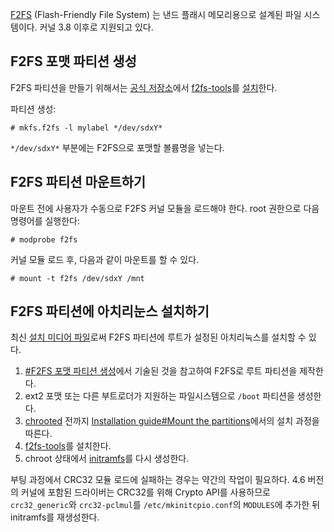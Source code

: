 [F2FS](https://en.wikipedia.org/wiki/F2FS "wikipedia:F2FS") (Flash-Friendly File System) 는 낸드 플래시 메모리용으로 설계된 파일 시스템이다. 커널 3.8 이후로 지원되고 있다.

## F2FS 포맷 파티션 생성

F2FS 파티션을 만들기 위해서는 [공식 저장소](/index.php/Official_repositories "Official repositories")에서 [f2fs-tools](https://www.archlinux.org/packages/?name=f2fs-tools)를 [설치](/index.php/Install "Install")한다.

파티션 생성:

```
# mkfs.f2fs -l mylabel */dev/sdxY*

```

`*/dev/sdxY*` 부분에는 F2FS으로 포맷할 볼륨명을 넣는다.

## F2FS 파티션 마운트하기

마운트 전에 사용자가 수동으로 F2FS 커널 모듈을 로드해야 한다. root 권한으로 다음 명령어를 실행한다:

```
# modprobe f2fs

```

커널 모듈 로드 후, 다음과 같이 마운트를 할 수 있다.

```
# mount -t f2fs /dev/sdxY /mnt

```

## F2FS 파티션에 아치리눈스 설치하기

최신 [설치 미디어 파일](https://www.archlinux.org/download/)로써 F2FS 파티션에 루트가 설정된 아치리눅스를 설치할 수 있다.

1.  [#F2FS 포맷 파티션 생성](#F2FS_.ED.8F.AC.EB.A7.B7_.ED.8C.8C.ED.8B.B0.EC.85.98_.EC.83.9D.EC.84.B1)에서 기술된 것을 참고하여 F2FS로 루트 파티션을 제작한다.
2.  ext2 포맷 또는 다른 부트로더가 지원하는 파일시스템으로 `/boot` 파티션을 생성한다.
3.  [chrooted](/index.php/Change_root "Change root") 전까지 [Installation guide#Mount the partitions](/index.php/Installation_guide#Mount_the_partitions "Installation guide")에서의 설치 과정을 따른다.
4.  [f2fs-tools](https://www.archlinux.org/packages/?name=f2fs-tools)를 설치한다.
5.  chroot 상태에서 [initramfs](/index.php/Initramfs "Initramfs")를 다시 생성한다.

부팅 과정에서 CRC32 모듈 로드에 실패하는 경우는 약간의 작업이 필요하다. 4.6 버전의 커널에 포함된 드라이버는 CRC32를 위해 Crypto API를 사용하므로 `crc32_generic`와 `crc32-pclmul`를 `/etc/mkinitcpio.conf`의 `MODULES`에 추가한 뒤 initramfs를 재생성한다.